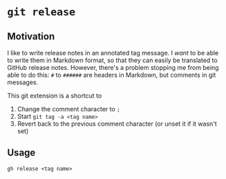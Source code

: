 # `git release`

## Motivation

I like to write release notes in an annotated tag message.
I *want* to be able to write them in Markdown format, so that
they can easily be translated to GitHub release notes. However, there's a
problem stopping me from being able to do this: `#` to `######` are headers
in Markdown, but comments in git messages.

This git extension is a shortcut to

1. Change the comment character to `;`
2. Start `git tag -a <tag name>`
3. Revert back to the previous comment character (or unset it if it wasn't set)

## Usage

```shell
gh release <tag name>
```
